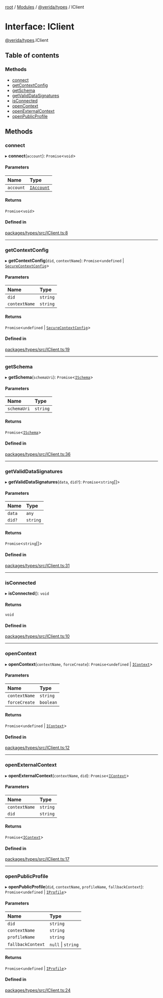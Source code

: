 [root](../README.md) / [Modules](../modules.md) / [@verida/types](../modules/verida_types.md) / IClient

# Interface: IClient

[@verida/types](../modules/verida_types.md).IClient

## Table of contents

### Methods

- [connect](verida_types.IClient.md#connect)
- [getContextConfig](verida_types.IClient.md#getcontextconfig)
- [getSchema](verida_types.IClient.md#getschema)
- [getValidDataSignatures](verida_types.IClient.md#getvaliddatasignatures)
- [isConnected](verida_types.IClient.md#isconnected)
- [openContext](verida_types.IClient.md#opencontext)
- [openExternalContext](verida_types.IClient.md#openexternalcontext)
- [openPublicProfile](verida_types.IClient.md#openpublicprofile)

## Methods

### connect

▸ **connect**(`account`): `Promise`<`void`\>

#### Parameters

| Name | Type |
| :------ | :------ |
| `account` | [`IAccount`](verida_types.IAccount.md) |

#### Returns

`Promise`<`void`\>

#### Defined in

[packages/types/src/IClient.ts:8](https://github.com/verida/verida-js/blob/a690f60/packages/types/src/IClient.ts#L8)

___

### getContextConfig

▸ **getContextConfig**(`did`, `contextName`): `Promise`<`undefined` \| [`SecureContextConfig`](verida_types.SecureContextConfig.md)\>

#### Parameters

| Name | Type |
| :------ | :------ |
| `did` | `string` |
| `contextName` | `string` |

#### Returns

`Promise`<`undefined` \| [`SecureContextConfig`](verida_types.SecureContextConfig.md)\>

#### Defined in

[packages/types/src/IClient.ts:19](https://github.com/verida/verida-js/blob/a690f60/packages/types/src/IClient.ts#L19)

___

### getSchema

▸ **getSchema**(`schemaUri`): `Promise`<[`ISchema`](verida_types.ISchema.md)\>

#### Parameters

| Name | Type |
| :------ | :------ |
| `schemaUri` | `string` |

#### Returns

`Promise`<[`ISchema`](verida_types.ISchema.md)\>

#### Defined in

[packages/types/src/IClient.ts:36](https://github.com/verida/verida-js/blob/a690f60/packages/types/src/IClient.ts#L36)

___

### getValidDataSignatures

▸ **getValidDataSignatures**(`data`, `did?`): `Promise`<`string`[]\>

#### Parameters

| Name | Type |
| :------ | :------ |
| `data` | `any` |
| `did?` | `string` |

#### Returns

`Promise`<`string`[]\>

#### Defined in

[packages/types/src/IClient.ts:31](https://github.com/verida/verida-js/blob/a690f60/packages/types/src/IClient.ts#L31)

___

### isConnected

▸ **isConnected**(): `void`

#### Returns

`void`

#### Defined in

[packages/types/src/IClient.ts:10](https://github.com/verida/verida-js/blob/a690f60/packages/types/src/IClient.ts#L10)

___

### openContext

▸ **openContext**(`contextName`, `forceCreate`): `Promise`<`undefined` \| [`IContext`](verida_types.IContext.md)\>

#### Parameters

| Name | Type |
| :------ | :------ |
| `contextName` | `string` |
| `forceCreate` | `boolean` |

#### Returns

`Promise`<`undefined` \| [`IContext`](verida_types.IContext.md)\>

#### Defined in

[packages/types/src/IClient.ts:12](https://github.com/verida/verida-js/blob/a690f60/packages/types/src/IClient.ts#L12)

___

### openExternalContext

▸ **openExternalContext**(`contextName`, `did`): `Promise`<[`IContext`](verida_types.IContext.md)\>

#### Parameters

| Name | Type |
| :------ | :------ |
| `contextName` | `string` |
| `did` | `string` |

#### Returns

`Promise`<[`IContext`](verida_types.IContext.md)\>

#### Defined in

[packages/types/src/IClient.ts:17](https://github.com/verida/verida-js/blob/a690f60/packages/types/src/IClient.ts#L17)

___

### openPublicProfile

▸ **openPublicProfile**(`did`, `contextName`, `profileName`, `fallbackContext`): `Promise`<`undefined` \| [`IProfile`](verida_types.IProfile.md)\>

#### Parameters

| Name | Type |
| :------ | :------ |
| `did` | `string` |
| `contextName` | `string` |
| `profileName` | `string` |
| `fallbackContext` | ``null`` \| `string` |

#### Returns

`Promise`<`undefined` \| [`IProfile`](verida_types.IProfile.md)\>

#### Defined in

[packages/types/src/IClient.ts:24](https://github.com/verida/verida-js/blob/a690f60/packages/types/src/IClient.ts#L24)

